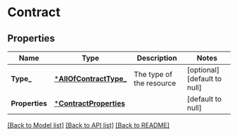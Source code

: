 # Contract

## Properties
Name | Type | Description | Notes
------------ | ------------- | ------------- | -------------
**Type_** | [***AllOfContractType_**](AllOfContractType_.md) | The type of the resource | [optional] [default to null]
**Properties** | [***ContractProperties**](ContractProperties.md) |  | [default to null]

[[Back to Model list]](../README.md#documentation-for-models) [[Back to API list]](../README.md#documentation-for-api-endpoints) [[Back to README]](../README.md)

